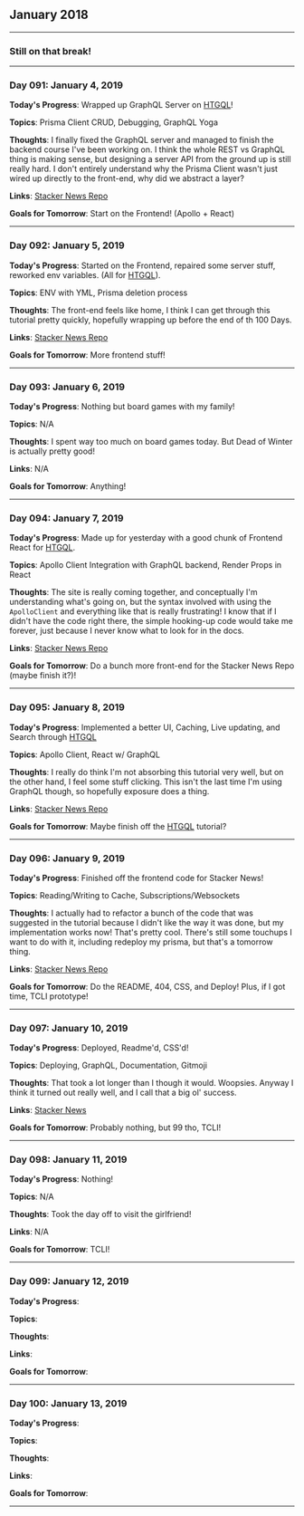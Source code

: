 ## January 2018

---

### Still on that break!

---

### Day 091: January 4, 2019

**Today's Progress**: Wrapped up GraphQL Server on [HTGQL][htgql]!

**Topics**: Prisma Client CRUD, Debugging, GraphQL Yoga

**Thoughts**: I finally fixed the GraphQL server and managed to finish the backend course I've been working on. I think the whole REST vs GraphQL thing is making sense, but designing a server API from the ground up is still really hard. I don't entirely understand why the Prisma Client wasn't just wired up directly to the front-end, why did we abstract a layer?

**Links**: [Stacker News Repo][snr]

**Goals for Tomorrow**: Start on the Frontend! (Apollo + React)

---

### Day 092: January 5, 2019

**Today's Progress**: Started on the Frontend, repaired some server stuff, reworked env variables. (All for [HTGQL][htgql]).

**Topics**: ENV with YML, Prisma deletion process

**Thoughts**: The front-end feels like home, I think I can get through this tutorial pretty quickly, hopefully wrapping up before the end of th 100 Days.

**Links**: [Stacker News Repo][snr]

**Goals for Tomorrow**: More frontend stuff!

---

### Day 093: January 6, 2019

**Today's Progress**: Nothing but board games with my family!

**Topics**: N/A

**Thoughts**: I spent way too much on board games today. But Dead of Winter is actually pretty good!

**Links**: N/A

**Goals for Tomorrow**: Anything!

---

### Day 094: January 7, 2019

**Today's Progress**: Made up for yesterday with a good chunk of Frontend React for [HTGQL][htgql].

**Topics**: Apollo Client Integration with GraphQL backend, Render Props in React

**Thoughts**: The site is really coming together, and conceptually I'm understanding what's going on, but the syntax involved with using the `ApolloClient` and everything like that is really frustrating! I know that if I didn't have the code right there, the simple hooking-up code would take me forever, just because I never know what to look for in the docs.

**Links**: [Stacker News Repo][snr]

**Goals for Tomorrow**: Do a bunch more front-end for the Stacker News Repo (maybe finish it?)!

---

### Day 095: January 8, 2019

**Today's Progress**: Implemented a better UI, Caching, Live updating, and Search through [HTGQL][htgql]

**Topics**: Apollo Client, React w/ GraphQL

**Thoughts**: I really do think I'm not absorbing this tutorial very well, but on the other hand, I feel some stuff clicking. This isn't the last time I'm using GraphQL though, so hopefully exposure does a thing.

**Links**: [Stacker News Repo][snr]

**Goals for Tomorrow**: Maybe finish off the [HTGQL][htgql] tutorial?

---

### Day 096: January 9, 2019

**Today's Progress**: Finished off the frontend code for Stacker News!

**Topics**: Reading/Writing to Cache, Subscriptions/Websockets

**Thoughts**: I actually had to refactor a bunch of the code that was suggested in the tutorial because I didn't like the way it was done, but my implementation works now! That's pretty cool. There's still some touchups I want to do with it, including redeploy my prisma, but that's a tomorrow thing.

**Links**: [Stacker News Repo][snr]

**Goals for Tomorrow**: Do the README, 404, CSS, and Deploy! Plus, if I got time, TCLI prototype!

---

### Day 097: January 10, 2019

**Today's Progress**: Deployed, Readme'd, CSS'd!

**Topics**: Deploying, GraphQL, Documentation, Gitmoji

**Thoughts**: That took a lot longer than I though it would. Woopsies. Anyway I think it turned out really well, and I call that a big ol' success.

**Links**: [Stacker News](stacker-news.leander.xyz)

**Goals for Tomorrow**: Probably nothing, but 99 tho, TCLI!

---

### Day 098: January 11, 2019

**Today's Progress**: Nothing!

**Topics**: N/A

**Thoughts**: Took the day off to visit the girlfriend!

**Links**: N/A

**Goals for Tomorrow**: TCLI!

---

### Day 099: January 12, 2019

**Today's Progress**:

**Topics**:

**Thoughts**:

**Links**:

**Goals for Tomorrow**:

---

### Day 100: January 13, 2019

**Today's Progress**:

**Topics**:

**Thoughts**:

**Links**:

**Goals for Tomorrow**:

---

[htgql]: https://www.howtographql.com/
[snr]: https://github.com/leeandher/stacker-news
